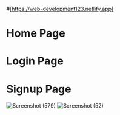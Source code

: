 #[https://web-development123.netlify.app]
# Home Page 
# Login Page
# Signup Page
![Screenshot (579)](https://user-images.githubusercontent.com/101311105/178152466-e07870ea-5951-4735-b727-f6c2db3c588f.png)
![Screenshot (52)](https://user-images.githubusercontent.com/101311105/216540776-4cfb1d18-7a81-4d2f-b475-04ea8895323e.png)
